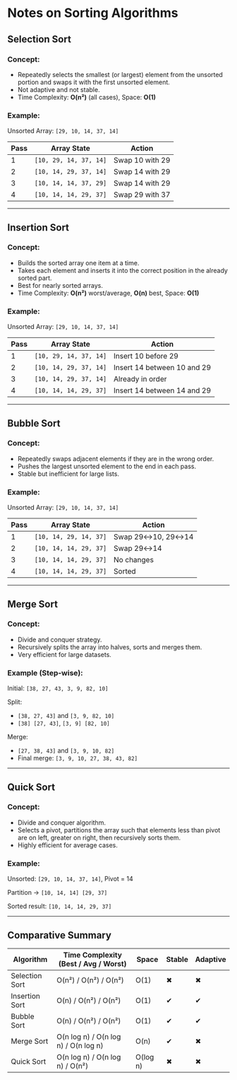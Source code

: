 # Notes on Sorting Algorithms

## **Selection Sort**

### Concept:

* Repeatedly selects the smallest (or largest) element from the unsorted portion and swaps it with the first unsorted element.
* Not adaptive and not stable.
* Time Complexity: **O(n²)** (all cases), Space: **O(1)**

### Example:

Unsorted Array: `[29, 10, 14, 37, 14]`

| Pass | Array State            | Action          |
| ---- | ---------------------- | --------------- |
| 1    | `[10, 29, 14, 37, 14]` | Swap 10 with 29 |
| 2    | `[10, 14, 29, 37, 14]` | Swap 14 with 29 |
| 3    | `[10, 14, 14, 37, 29]` | Swap 14 with 29 |
| 4    | `[10, 14, 14, 29, 37]` | Swap 29 with 37 |

---

## **Insertion Sort**

### Concept:

* Builds the sorted array one item at a time.
* Takes each element and inserts it into the correct position in the already sorted part.
* Best for nearly sorted arrays.
* Time Complexity: **O(n²)** worst/average, **O(n)** best, Space: **O(1)**

### Example:

Unsorted Array: `[29, 10, 14, 37, 14]`

| Pass | Array State            | Action                      |
| ---- | ---------------------- | --------------------------- |
| 1    | `[10, 29, 14, 37, 14]` | Insert 10 before 29         |
| 2    | `[10, 14, 29, 37, 14]` | Insert 14 between 10 and 29 |
| 3    | `[10, 14, 29, 37, 14]` | Already in order            |
| 4    | `[10, 14, 14, 29, 37]` | Insert 14 between 14 and 29 |

---

## **Bubble Sort**

### Concept:

* Repeatedly swaps adjacent elements if they are in the wrong order.
* Pushes the largest unsorted element to the end in each pass.
* Stable but inefficient for large lists.

### Example:

Unsorted Array: `[29, 10, 14, 37, 14]`

| Pass | Array State            | Action            |
| ---- | ---------------------- | ----------------- |
| 1    | `[10, 14, 29, 14, 37]` | Swap 29↔10, 29↔14 |
| 2    | `[10, 14, 14, 29, 37]` | Swap 29↔14        |
| 3    | `[10, 14, 14, 29, 37]` | No changes        |
| 4    | `[10, 14, 14, 29, 37]` | Sorted            |

---

## **Merge Sort**

### Concept:

* Divide and conquer strategy.
* Recursively splits the array into halves, sorts and merges them.
* Very efficient for large datasets.

### Example (Step-wise):

Initial: `[38, 27, 43, 3, 9, 82, 10]`

Split:

* `[38, 27, 43]` and `[3, 9, 82, 10]`
* `[38] [27, 43]`, `[3, 9] [82, 10]`

Merge:

* `[27, 38, 43]` and `[3, 9, 10, 82]`
* Final merge: `[3, 9, 10, 27, 38, 43, 82]`

---

## **Quick Sort**

### Concept:

* Divide and conquer algorithm.
* Selects a pivot, partitions the array such that elements less than pivot are on left, greater on right, then recursively sorts them.
* Highly efficient for average cases.

### Example:

Unsorted: `[29, 10, 14, 37, 14]`, Pivot = 14

Partition → `[10, 14, 14] [29, 37]`

Sorted result: `[10, 14, 14, 29, 37]`

---

## Comparative Summary

| Algorithm      | Time Complexity (Best / Avg / Worst) | Space    | Stable | Adaptive |
| -------------- | ------------------------------------ | -------- | ------ | -------- |
| Selection Sort | O(n²) / O(n²) / O(n²)                | O(1)     | ✖      | ✖        |
| Insertion Sort | O(n) / O(n²) / O(n²)                 | O(1)     | ✔      | ✔        |
| Bubble Sort    | O(n) / O(n²) / O(n²)                 | O(1)     | ✔      | ✔        |
| Merge Sort     | O(n log n) / O(n log n) / O(n log n) | O(n)     | ✔      | ✖        |
| Quick Sort     | O(n log n) / O(n log n) / O(n²)      | O(log n) | ✖      | ✖        |
